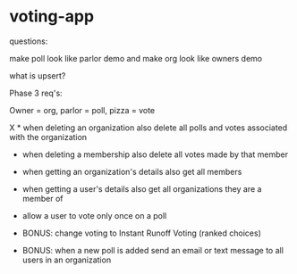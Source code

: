# voting-app

questions:

make poll look like parlor demo and make org look like owners demo

what is upsert?



Phase 3 req's:

Owner = org, parlor = poll, pizza = vote

X * when deleting an organization also delete all polls and votes associated with the organization

* when deleting a membership also delete all votes made by that member

* when getting an organization's details also get all members

* when getting a user's details also get all organizations they are a member of

* allow a user to vote only once on a poll

* BONUS: change voting to Instant Runoff Voting (ranked choices)

* BONUS: when a new poll is added send an email or text message to all users in an organization